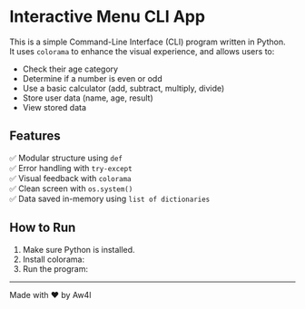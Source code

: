 # Interactive Menu CLI App

This is a simple Command-Line Interface (CLI) program written in Python.  
It uses `colorama` to enhance the visual experience, and allows users to:

- Check their age category
- Determine if a number is even or odd
- Use a basic calculator (add, subtract, multiply, divide)
- Store user data (name, age, result)
- View stored data

## Features

✅ Modular structure using `def`  
✅ Error handling with `try-except`  
✅ Visual feedback with `colorama`  
✅ Clean screen with `os.system()`  
✅ Data saved in-memory using `list of dictionaries`

## How to Run

1. Make sure Python is installed.
2. Install colorama:
3. Run the program:

---

Made with ❤️ by Aw4l
